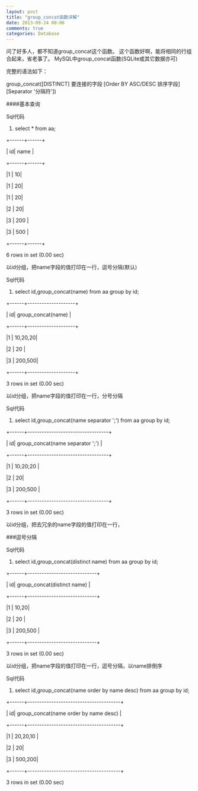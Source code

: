 ```yaml
---
layout: post
title: "group_concat函数详解"
date: 2013-09-24 00:06
comments: true
categories: Database
---
```



问了好多人，都不知道group_concat这个函数。 
这个函数好啊，能将相同的行组合起来，省老事了。
MySQL中group_concat函数(SQLite或其它数据亦可)


完整的语法如下：

group_concat([DISTINCT] 要连接的字段 [Order BY ASC/DESC 排序字段] [Separator '分隔符'])
 
####基本查询
 

Sql代码  

  1. select * from aa;  



+------+------+

| id| name |

+------+------+

|1 | 10|

|1 | 20|

|1 | 20|

|2 | 20|

|3 | 200 |

|3 | 500 |

+------+------+

6 rows in set (0.00 sec)
 
以id分组，把name字段的值打印在一行，逗号分隔(默认)
 

Sql代码  

  1. select id,group_concat(name) from aa group by id;  



+------+--------------------+

| id| group_concat(name) |

+------+--------------------+

|1 | 10,20,20|

|2 | 20 |

|3 | 200,500|

+------+--------------------+

3 rows in set (0.00 sec)
 
以id分组，把name字段的值打印在一行，分号分隔
 

Sql代码  

  1. select id,group_concat(name separator ';') from aa group by id;  



+------+----------------------------------+

| id| group_concat(name separator ';') |

+------+----------------------------------+

|1 | 10;20;20 |

|2 | 20|

|3 | 200;500 |

+------+----------------------------------+

3 rows in set (0.00 sec)
 
以id分组，把去冗余的name字段的值打印在一行，


###逗号分隔
 

Sql代码  

  1. select id,group_concat(distinct name) from aa group by id;  



+------+-----------------------------+

| id| group_concat(distinct name) |

+------+-----------------------------+

|1 | 10,20|

|2 | 20 |

|3 | 200,500 |

+------+-----------------------------+

3 rows in set (0.00 sec)
 
以id分组，把name字段的值打印在一行，逗号分隔，以name排倒序
 

Sql代码  

  1. select id,group_concat(name order by name desc) from aa group by id;  



+------+---------------------------------------+

| id| group_concat(name order by name desc) |

+------+---------------------------------------+

|1 | 20,20,10 |

|2 | 20|

|3 | 500,200|

+------+---------------------------------------+

3 rows in set (0.00 sec)